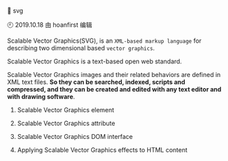 🐾 svg

🕘 2019.10.18 由 hoanfirst 编辑

Scalable Vector Graphics(SVG), is an `XML-based markup language` for describing two dimensional based `vector graphics`.

Scalable Vector Graphics is a text-based open web standard.

Scalable Vector Graphics images and their related behaviors are defined in XML text files. **So they can be searched, indexed, scripts and compressed, and they can be created and edited with any text editor and with drawing software**.


1. Scalable Vector Graphics element

2. Scalable Vector Graphics attribute

3. Scalable Vector Graphics DOM interface

4. Applying Scalable Vector Graphics effects to HTML content
